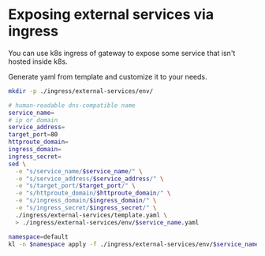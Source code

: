 
# Exposing external services via ingress

You can use k8s ingress of gateway to expose
some service that isn't hosted inside k8s.

Generate yaml from template and customize it to your needs.

```bash
mkdir -p ./ingress/external-services/env/

# human-readable dns-compatible name
service_name=
# ip or domain
service_address=
target_port=80
httproute_domain=
ingress_domain=
ingress_secret=
sed \
  -e "s/service_name/$service_name/" \
  -e "s/service_address/$service_address/" \
  -e "s/target_port/$target_port/" \
  -e "s/httproute_domain/$httproute_domain/" \
  -e "s/ingress_domain/$ingress_domain/" \
  -e "s/ingress_secret/$ingress_secret/" \
  ./ingress/external-services/template.yaml \
  > ./ingress/external-services/env/$service_name.yaml

namespace=default
kl -n $namespace apply -f ./ingress/external-services/env/$service_name.yaml
```
